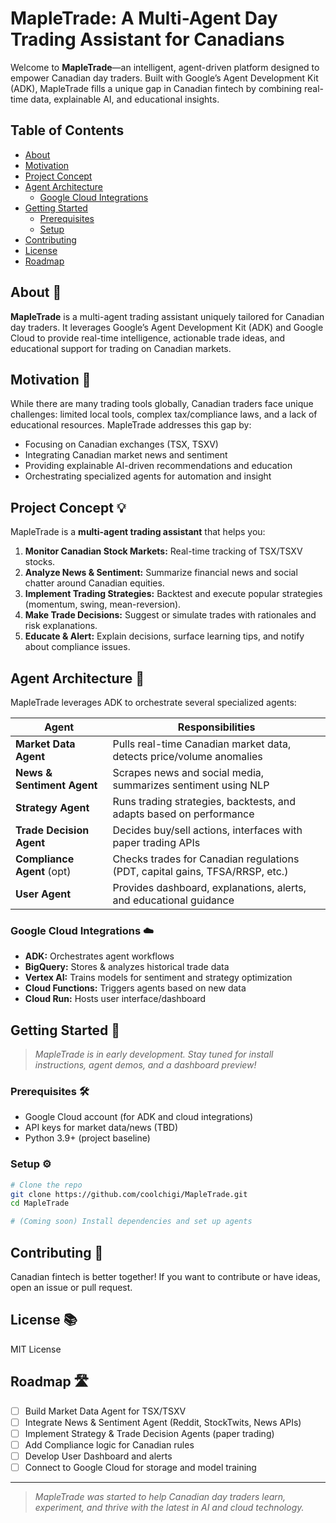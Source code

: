 # MapleTrade: A Multi-Agent Day Trading Assistant for Canadians

Welcome to **MapleTrade**—an intelligent, agent-driven platform designed to empower Canadian day traders. Built with Google’s Agent Development Kit (ADK), MapleTrade fills a unique gap in Canadian fintech by combining real-time data, explainable AI, and educational insights.


## Table of Contents
- [About](#about)
- [Motivation](#motivation)
- [Project Concept](#project-concept)
- [Agent Architecture](#agent-architecture)
  - [Google Cloud Integrations](#google-cloud-integrations)
- [Getting Started](#getting-started)
  - [Prerequisites](#prerequisites)
  - [Setup](#setup)
- [Contributing](#contributing)
- [License](#license)
- [Roadmap](#roadmap)


## About 📝

**MapleTrade** is a multi-agent trading assistant uniquely tailored for Canadian day traders. It leverages Google’s Agent Development Kit (ADK) and Google Cloud to provide real-time intelligence, actionable trade ideas, and educational support for trading on Canadian markets.


## Motivation 🍁

While there are many trading tools globally, Canadian traders face unique challenges: limited local tools, complex tax/compliance laws, and a lack of educational resources. MapleTrade addresses this gap by:

- Focusing on Canadian exchanges (TSX, TSXV)
- Integrating Canadian market news and sentiment
- Providing explainable AI-driven recommendations and education
- Orchestrating specialized agents for automation and insight


## Project Concept 💡

MapleTrade is a **multi-agent trading assistant** that helps you:

1. **Monitor Canadian Stock Markets:** Real-time tracking of TSX/TSXV stocks.
2. **Analyze News & Sentiment:** Summarize financial news and social chatter around Canadian equities.
3. **Implement Trading Strategies:** Backtest and execute popular strategies (momentum, swing, mean-reversion).
4. **Make Trade Decisions:** Suggest or simulate trades with rationales and risk explanations.
5. **Educate & Alert:** Explain decisions, surface learning tips, and notify about compliance issues.


## Agent Architecture 🧠

MapleTrade leverages ADK to orchestrate several specialized agents:

| Agent                  | Responsibilities                                                                 |
|------------------------|---------------------------------------------------------------------------------|
| **Market Data Agent**      | Pulls real-time Canadian market data, detects price/volume anomalies           |
| **News & Sentiment Agent** | Scrapes news and social media, summarizes sentiment using NLP                  |
| **Strategy Agent**         | Runs trading strategies, backtests, and adapts based on performance            |
| **Trade Decision Agent**   | Decides buy/sell actions, interfaces with paper trading APIs                   |
| **Compliance Agent** (opt) | Checks trades for Canadian regulations (PDT, capital gains, TFSA/RRSP, etc.)   |
| **User Agent**             | Provides dashboard, explanations, alerts, and educational guidance            |

### Google Cloud Integrations ☁️

- **ADK:** Orchestrates agent workflows
- **BigQuery:** Stores & analyzes historical trade data
- **Vertex AI:** Trains models for sentiment and strategy optimization
- **Cloud Functions:** Triggers agents based on new data
- **Cloud Run:** Hosts user interface/dashboard


## Getting Started 🚀

> _MapleTrade is in early development. Stay tuned for install instructions, agent demos, and a dashboard preview!_

### Prerequisites 🛠️

- Google Cloud account (for ADK and cloud integrations)
- API keys for market data/news (TBD)
- Python 3.9+ (project baseline)

### Setup ⚙️

```bash
# Clone the repo
git clone https://github.com/coolchigi/MapleTrade.git
cd MapleTrade

# (Coming soon) Install dependencies and set up agents
```


## Contributing 🤝

Canadian fintech is better together! If you want to contribute or have ideas, open an issue or pull request.


## License 📚

MIT License


## Roadmap 🛣️

- [ ] Build Market Data Agent for TSX/TSXV
- [ ] Integrate News & Sentiment Agent (Reddit, StockTwits, News APIs)
- [ ] Implement Strategy & Trade Decision Agents (paper trading)
- [ ] Add Compliance logic for Canadian rules
- [ ] Develop User Dashboard and alerts
- [ ] Connect to Google Cloud for storage and model training

---

> _MapleTrade was started to help Canadian day traders learn, experiment, and thrive with the latest in AI and cloud technology._
